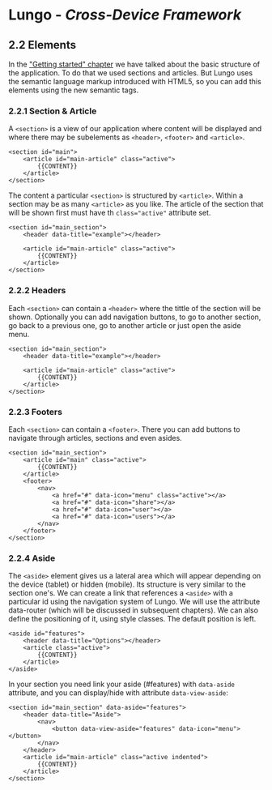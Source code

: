 Lungo - *Cross-Device Framework*
================================

## 2.2 Elements
In the ["Getting started" chapter](http://) we have talked about the basic structure of the application. To do that we used sections and articles. But Lungo uses the semantic language markup introduced with HTML5, so you can add this elements using the new semantic tags.

### 2.2.1 Section & Article
A `<section>` is a view of our application where content will be displayed and where there may be subelements as `<header>`, `<footer>` and `<article>`.

```
<section id="main">
    <article id="main-article" class="active">
        {{CONTENT}}
    </article>
</section>
```

The content a particular `<section>` is structured by `<article>`. Within a section may be as many `<article>` as you like. The article of the section that will be shown first must have th `class="active"` attribute set.

```
<section id="main_section">
    <header data-title="example"></header>

    <article id="main-article" class="active">
        {{CONTENT}}
    </article>
</section>
```


### 2.2.2 Headers
Each `<section>` can contain a `<header>` where the tittle of the section will be shown. Optionally you can add navigation buttons, to go to another section, go back to a previous one, go to another article or just open the aside menu.

```
<section id="main_section">
    <header data-title="example"></header>

    <article id="main-article" class="active">
        {{CONTENT}}
    </article>
</section>
```


### 2.2.3 Footers
Each `<section>` can contain a `<footer>`. There you can add buttons to navigate through articles, sections and even asides.

```
<section id="main_section">
    <article id="main" class="active">
        {{CONTENT}}
    </article>
    <footer>
        <nav>
            <a href="#" data-icon="menu" class="active"></a>
            <a href="#" data-icon="share"></a>
            <a href="#" data-icon="user"></a>
            <a href="#" data-icon="users"></a>
        </nav>
    </footer>
</section>
```


### 2.2.4 Aside
The `<aside>` element gives us a lateral area which will appear depending on the device (tablet) or hidden (mobile). Its structure is very similar to the section one's. We can create a link that references a `<aside>` with a particular id using the navigation system of Lungo. We will use the attribute data-router (which will be discussed in subsequent chapters). We can also define the positioning of it, using style classes. The default position is left.

```
<aside id="features">
    <header data-title="Options"></header>
    <article class="active">
        {{CONTENT}}
    </article>
</aside>
```

In your section you need link your aside (#features) with `data-aside` attribute, and you can display/hide with attribute `data-view-aside`:

```
<section id="main_section" data-aside="features">
    <header data-title="Aside">
        <nav>
            <button data-view-aside="features" data-icon="menu"></button>
        </nav>
    </header>
    <article id="main-article" class="active indented">
        {{CONTENT}}
    </article>
</section>
```